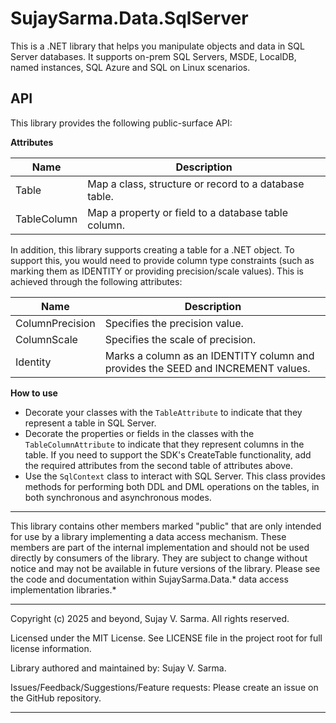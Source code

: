 ﻿SujaySarma.Data.SqlServer
=========================
This is a .NET library that helps you manipulate objects and data in SQL Server databases. It supports on-prem SQL Servers, MSDE, LocalDB, named instances, SQL Azure and SQL on Linux scenarios.

API
----
This library provides the following public-surface API:

**Attributes**

Name | Description
-----|------------
Table | Map a class, structure or record to a database table.
TableColumn | Map a property or field to a database table column.

In addition, this library supports creating a table for a .NET object. To support this, you would need to provide column type constraints (such as marking them as IDENTITY or providing precision/scale values). This is achieved through the following attributes:

Name | Description
-----|---------------
ColumnPrecision | Specifies the precision value.
ColumnScale | Specifies the scale of precision.
Identity | Marks a column as an IDENTITY column and provides the SEED and INCREMENT values.


**How to use**
- Decorate your classes with the `TableAttribute` to indicate that they represent a table in SQL Server.
- Decorate the properties or fields in the classes with the `TableColumnAttribute` to indicate that they represent columns in the table. If you need to support the SDK's CreateTable functionality, add the required attributes from the second table of attributes above.
- Use the `SqlContext` class to interact with SQL Server. This class provides methods for performing both DDL and DML operations on the tables, in both synchronous and asynchronous modes.

---

This library contains other members marked "public" that are only intended for use by a library implementing a data access mechanism. These members are part of the internal implementation and should not be used directly by consumers of the library. They are subject to change without notice and may not be available in future versions of the library. Please see the code and documentation within SujaySarma.Data.* data access implementation libraries.*

---
Copyright (c) 2025 and beyond, Sujay V. Sarma. All rights reserved.

Licensed under the MIT License. See LICENSE file in the project root for full license information.

Library authored and maintained by: Sujay V. Sarma.

Issues/Feedback/Suggestions/Feature requests: Please create an issue on the GitHub repository.

---
